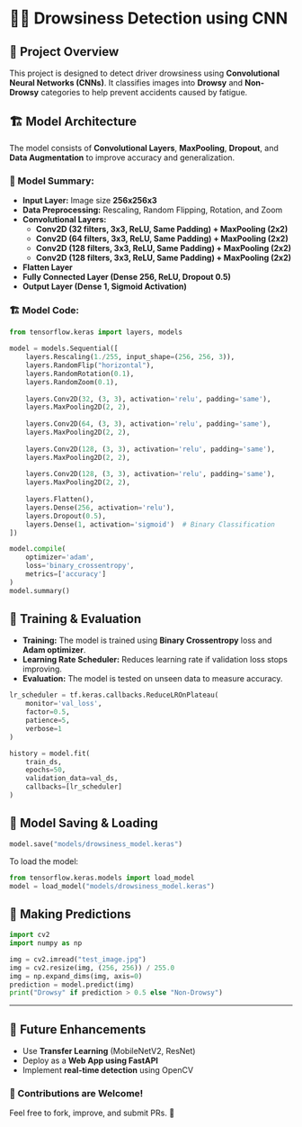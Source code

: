 # 🚗💤 Drowsiness Detection using CNN

## 📌 Project Overview
This project is designed to detect driver drowsiness using **Convolutional Neural Networks (CNNs)**. It classifies images into **Drowsy** and **Non-Drowsy** categories to help prevent accidents caused by fatigue.

## 🏗️ Model Architecture
The model consists of **Convolutional Layers**, **MaxPooling**, **Dropout**, and **Data Augmentation** to improve accuracy and generalization.

### 📜 Model Summary:
- **Input Layer:** Image size **256x256x3**
- **Data Preprocessing:** Rescaling, Random Flipping, Rotation, and Zoom
- **Convolutional Layers:**
  - **Conv2D (32 filters, 3x3, ReLU, Same Padding) + MaxPooling (2x2)**
  - **Conv2D (64 filters, 3x3, ReLU, Same Padding) + MaxPooling (2x2)**
  - **Conv2D (128 filters, 3x3, ReLU, Same Padding) + MaxPooling (2x2)**
  - **Conv2D (128 filters, 3x3, ReLU, Same Padding) + MaxPooling (2x2)**
- **Flatten Layer**
- **Fully Connected Layer (Dense 256, ReLU, Dropout 0.5)**
- **Output Layer (Dense 1, Sigmoid Activation)**

### 🏗️ Model Code:
```python
from tensorflow.keras import layers, models

model = models.Sequential([
    layers.Rescaling(1./255, input_shape=(256, 256, 3)),
    layers.RandomFlip("horizontal"),
    layers.RandomRotation(0.1),
    layers.RandomZoom(0.1),
    
    layers.Conv2D(32, (3, 3), activation='relu', padding='same'),
    layers.MaxPooling2D(2, 2),
    
    layers.Conv2D(64, (3, 3), activation='relu', padding='same'),
    layers.MaxPooling2D(2, 2),
    
    layers.Conv2D(128, (3, 3), activation='relu', padding='same'),
    layers.MaxPooling2D(2, 2),
    
    layers.Conv2D(128, (3, 3), activation='relu', padding='same'),
    layers.MaxPooling2D(2, 2),
    
    layers.Flatten(),
    layers.Dense(256, activation='relu'),
    layers.Dropout(0.5),
    layers.Dense(1, activation='sigmoid')  # Binary Classification
])

model.compile(
    optimizer='adam',
    loss='binary_crossentropy',
    metrics=['accuracy']
)
model.summary()
```

## 🚀 Training & Evaluation
- **Training:** The model is trained using **Binary Crossentropy** loss and **Adam optimizer**.
- **Learning Rate Scheduler:** Reduces learning rate if validation loss stops improving.
- **Evaluation:** The model is tested on unseen data to measure accuracy.

```python
lr_scheduler = tf.keras.callbacks.ReduceLROnPlateau(
    monitor='val_loss',
    factor=0.5,
    patience=5,
    verbose=1
)

history = model.fit(
    train_ds,
    epochs=50,
    validation_data=val_ds,
    callbacks=[lr_scheduler]
)
```

## 💾 Model Saving & Loading
```python
model.save("models/drowsiness_model.keras")
```
To load the model:
```python
from tensorflow.keras.models import load_model
model = load_model("models/drowsiness_model.keras")
```

## 📸 Making Predictions
```python
import cv2
import numpy as np

img = cv2.imread("test_image.jpg")
img = cv2.resize(img, (256, 256)) / 255.0
img = np.expand_dims(img, axis=0)
prediction = model.predict(img)
print("Drowsy" if prediction > 0.5 else "Non-Drowsy")
```

---

## 📌 Future Enhancements
- Use **Transfer Learning** (MobileNetV2, ResNet)
- Deploy as a **Web App using FastAPI**
- Implement **real-time detection** using OpenCV

### 🎯 Contributions are Welcome!
Feel free to fork, improve, and submit PRs. 🚀

